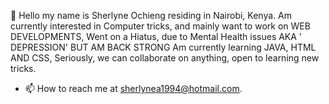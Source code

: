👋 Hello my name is Sherlyne Ochieng residing in Nairobi, Kenya. 
Am currently interested in Computer tricks, and mainly want to work on WEB DEVELOPMENTS,
Went on a Hiatus, due to Mental Health issues AKA ' DEPRESSION' BUT AM BACK STRONG
Am currently learning JAVA, HTML AND CSS,
Seriously, we can collaborate on anything, open to learning new tricks. 
- 📫 How to reach me  at sherlynea1994@hotmail.com. 

<!---
ShernOc/ShernOc is a ✨ special ✨ repository because its `README.md` (this file) appears on your GitHub profile.
You can click the Preview link to take a look at your changes.
--->
